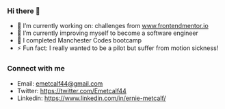 ### Hi there 👋

- 🔭 I’m currently working on: challenges from www.frontendmentor.io
- 🌱 I’m currently improving myself to become a software engineer 
- 👯 I completed Manchester Codes bootcamp 
- ⚡ Fun fact: I really wanted to be a pilot but suffer from motion sickness!

### Connect with me 

- Email: emetcalf44@gmail.com
- Twitter: https://twitter.com/Emetcalf44
- Linkedin: https://www.linkedin.com/in/ernie-metcalf/

